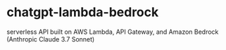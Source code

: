 # chatgpt-lambda-bedrock
serverless API built on AWS Lambda, API Gateway, and Amazon Bedrock (Anthropic Claude 3.7 Sonnet)
